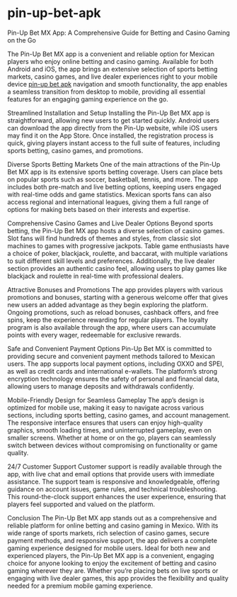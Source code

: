 # pin-up-bet-apk
Pin-Up Bet MX App: A Comprehensive Guide for Betting and Casino Gaming on the Go

The Pin-Up Bet MX app is a convenient and reliable option for Mexican players who enjoy online betting and casino gaming. Available for both Android and iOS, the app brings an extensive selection of sports betting markets, casino games, and live dealer experiences right to your mobile device <a href=https://pinupbet.mx/app/>pin-up bet apk</a> navigation and smooth functionality, the app enables a seamless transition from desktop to mobile, providing all essential features for an engaging gaming experience on the go.

Streamlined Installation and Setup
Installing the Pin-Up Bet MX app is straightforward, allowing new users to get started quickly. Android users can download the app directly from the Pin-Up website, while iOS users may find it on the App Store. Once installed, the registration process is quick, giving players instant access to the full suite of features, including sports betting, casino games, and promotions.

Diverse Sports Betting Markets
One of the main attractions of the Pin-Up Bet MX app is its extensive sports betting coverage. Users can place bets on popular sports such as soccer, basketball, tennis, and more. The app includes both pre-match and live betting options, keeping users engaged with real-time odds and game statistics. Mexican sports fans can also access regional and international leagues, giving them a full range of options for making bets based on their interests and expertise.

Comprehensive Casino Games and Live Dealer Options
Beyond sports betting, the Pin-Up Bet MX app hosts a diverse selection of casino games. Slot fans will find hundreds of themes and styles, from classic slot machines to games with progressive jackpots. Table game enthusiasts have a choice of poker, blackjack, roulette, and baccarat, with multiple variations to suit different skill levels and preferences. Additionally, the live dealer section provides an authentic casino feel, allowing users to play games like blackjack and roulette in real-time with professional dealers.

Attractive Bonuses and Promotions
The app provides players with various promotions and bonuses, starting with a generous welcome offer that gives new users an added advantage as they begin exploring the platform. Ongoing promotions, such as reload bonuses, cashback offers, and free spins, keep the experience rewarding for regular players. The loyalty program is also available through the app, where users can accumulate points with every wager, redeemable for exclusive rewards.

Safe and Convenient Payment Options
Pin-Up Bet MX is committed to providing secure and convenient payment methods tailored to Mexican users. The app supports local payment options, including OXXO and SPEI, as well as credit cards and international e-wallets. The platform’s strong encryption technology ensures the safety of personal and financial data, allowing users to manage deposits and withdrawals confidently.

Mobile-Friendly Design for Seamless Gameplay
The app’s design is optimized for mobile use, making it easy to navigate across various sections, including sports betting, casino games, and account management. The responsive interface ensures that users can enjoy high-quality graphics, smooth loading times, and uninterrupted gameplay, even on smaller screens. Whether at home or on the go, players can seamlessly switch between devices without compromising on functionality or game quality.

24/7 Customer Support
Customer support is readily available through the app, with live chat and email options that provide users with immediate assistance. The support team is responsive and knowledgeable, offering guidance on account issues, game rules, and technical troubleshooting. This round-the-clock support enhances the user experience, ensuring that players feel supported and valued on the platform.

Conclusion
The Pin-Up Bet MX app stands out as a comprehensive and reliable platform for online betting and casino gaming in Mexico. With its wide range of sports markets, rich selection of casino games, secure payment methods, and responsive support, the app delivers a complete gaming experience designed for mobile users. Ideal for both new and experienced players, the Pin-Up Bet MX app is a convenient, engaging choice for anyone looking to enjoy the excitement of betting and casino gaming wherever they are. Whether you’re placing bets on live sports or engaging with live dealer games, this app provides the flexibility and quality needed for a premium mobile gaming experience.
